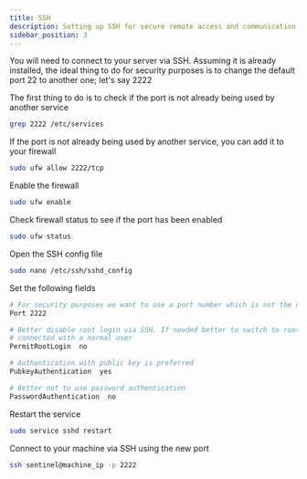 ```yaml
---
title: SSH
description: Setting up SSH for secure remote access and communication
sidebar_position: 3
---
```


You will need to connect to your server via SSH. Assuming it is already installed, the ideal thing to do for security purposes is to change the default port 22 to another one; let's say 2222

The first thing to do is to check if the port is not already being used by another service

```bash
grep 2222 /etc/services
```

If the port is not already being used by another service, you can add it to your firewall

```bash
sudo ufw allow 2222/tcp
```

Enable the firewall

```bash
sudo ufw enable
```

Check firewall status to see if the port has been enabled

```bash
sudo ufw status
```

Open the SSH config file

```bash
sudo nano /etc/ssh/sshd_config
```

Set the following fields

```bash title=/etc/ssh/sshd_config
# For security purposes we want to use a port number which is not the default one 22
Port 2222

# Better disable root login via SSH. If needed better to switch to root once
# connected with a normal user
PermitRootLogin  no

# Authentication with public key is preferred
PubkeyAuthentication  yes

# Better not to use password authentication
PasswordAuthentication  no
```

Restart the service

```bash
sudo service sshd restart
```

Connect to your machine via SSH using the new port

```bash
ssh sentinel@machine_ip -p 2222
```